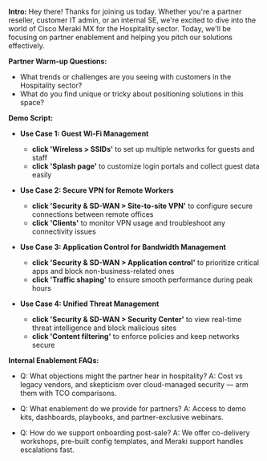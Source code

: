 **Intro:**
Hey there! Thanks for joining us today. Whether you're a partner reseller, customer IT admin, or an internal SE, we're excited to dive into the world of Cisco Meraki MX for the Hospitality sector. Today, we'll be focusing on partner enablement and helping you pitch our solutions effectively. 

**Partner Warm-up Questions:**
- What trends or challenges are you seeing with customers in the Hospitality sector?
- What do you find unique or tricky about positioning solutions in this space?

**Demo Script:**

- **Use Case 1: Guest Wi-Fi Management**
    - **click 'Wireless > SSIDs'** to set up multiple networks for guests and staff
    - **click 'Splash page'** to customize login portals and collect guest data easily

- **Use Case 2: Secure VPN for Remote Workers**
    - **click 'Security & SD-WAN > Site-to-site VPN'** to configure secure connections between remote offices
    - **click 'Clients'** to monitor VPN usage and troubleshoot any connectivity issues

- **Use Case 3: Application Control for Bandwidth Management**
    - **click 'Security & SD-WAN > Application control'** to prioritize critical apps and block non-business-related ones
    - **click 'Traffic shaping'** to ensure smooth performance during peak hours

- **Use Case 4: Unified Threat Management**
    - **click 'Security & SD-WAN > Security Center'** to view real-time threat intelligence and block malicious sites
    - **click 'Content filtering'** to enforce policies and keep networks secure

**Internal Enablement FAQs:**

- Q: What objections might the partner hear in hospitality?
  A: Cost vs legacy vendors, and skepticism over cloud-managed security — arm them with TCO comparisons.

- Q: What enablement do we provide for partners?
  A: Access to demo kits, dashboards, playbooks, and partner-exclusive webinars.

- Q: How do we support onboarding post-sale?
  A: We offer co-delivery workshops, pre-built config templates, and Meraki support handles escalations fast.